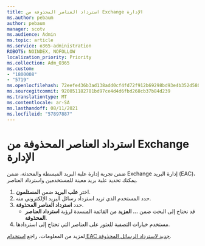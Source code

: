 ```yaml
---
title: استرداد العناصر المحذوفة من Exchange الإدارة
ms.author: pebaum
author: pebaum
manager: scotv
ms.audience: Admin
ms.topic: article
ms.service: o365-administration
ROBOTS: NOINDEX, NOFOLLOW
localization_priority: Priority
ms.collection: Adm_O365
ms.custom:
- "1800008"
- "5719"
ms.openlocfilehash: 72eefe436b3ad138add0cf4fd72f912b69298bd93e4b352d5802f015ec94cbc3
ms.sourcegitcommit: 920051182781bd97ce4d4d6fbd268cb37b84d239
ms.translationtype: MT
ms.contentlocale: ar-SA
ms.lasthandoff: 08/11/2021
ms.locfileid: "57897887"
---
```

# <a name="recover-deleted-items-from-exchange-admin-center"></a>استرداد العناصر المحذوفة من Exchange الإدارة

ضمن تجربة إدارة [](https://admin.exchange.microsoft.com/#/mailboxes)علبة البريد المبسطة والمحدثة، ضمن Exchange إدارة البريد (EAC)، يمكنك تحديد علبة بريد معينة للمستخدمين واسترداد العناصر.

1. اختر **علب البريد** ضمن **المستلمون**.
2. حدد المستخدم الذي تريد استرداد رسائل البريد الإلكتروني منه.
3. حدد **استرداد العناصر المحذوفة**.
    - قد تحتاج إلى البحث ضمن **... المزيد** من القائمة المنسدة لرؤية **استرداد العناصر المحذوفة**.
4. مستخدم خيارات التصفية للعثور على العناصر التي تحتاج إلى استردادها.

لمزيد من المعلومات، راجع [استخدام EAC جديد لاسترداد الرسائل المحذوفة](https://docs.microsoft.com/exchange/recipients-in-exchange-online/manage-user-mailboxes/recover-deleted-messages#use-new-eac-for-recovering-deleted-messages).
